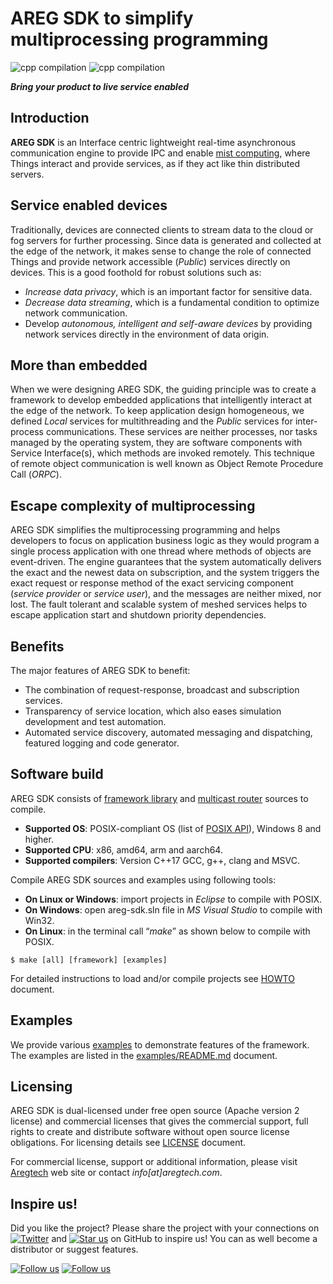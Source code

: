 # AREG SDK to simplify multiprocessing programming
![cpp compilation](https://github.com/aregtech/areg-sdk/actions/workflows/c-cpp.yml/badge.svg) ![cpp compilation](https://github.com/aregtech/areg-sdk/actions/workflows/codeql-analysis.yml/badge.svg)

**_Bring your product to live service enabled_**

## Introduction

**AREG SDK** is an Interface centric lightweight real-time asynchronous communication engine to provide IPC and enable [mist computing](https://csrc.nist.gov/publications/detail/sp/500-325/final), where Things interact and provide services, as if they act like thin distributed servers.

## Service enabled devices

Traditionally, devices are connected clients to stream data to the cloud or fog servers for further processing. Since data is generated and collected at the edge of the network, it makes sense to change the role of connected Things and provide network accessible (_Public_) services directly on devices. This is a good foothold for robust solutions such as:
* _Increase data privacy_, which is an important factor for sensitive data.
* _Decrease data streaming_, which is a fundamental condition to optimize network communication.
* Develop _autonomous, intelligent and self-aware devices_ by providing network services directly in the environment of data origin.

## More than embedded

When we were designing AREG SDK, the guiding principle was to create a framework to develop embedded applications that intelligently interact at the edge of the network. To keep application design homogeneous, we defined _Local_ services for multithreading and the _Public_ services for inter-process communications. These services are neither processes, nor tasks managed by the operating system, they are software components with Service Interface(s), which methods are invoked remotely. This technique of remote object communication is well known as Object Remote Procedure Call (_ORPC_).

## Escape complexity of multiprocessing

AREG SDK simplifies the multiprocessing programming and helps developers to focus on application business logic as they would program a single process application with one thread where methods of objects are event-driven. The engine guarantees that the system automatically delivers the exact and the newest data on subscription, and the system triggers the exact request or response method of the exact servicing component (_service provider_ or _service user_), and the messages are neither mixed, nor lost. The fault tolerant and scalable system of meshed services helps to escape application start and shutdown priority dependencies.

## Benefits

The major features of AREG SDK to benefit:
* The combination of request-response, broadcast and subscription services.
* Transparency of service location, which also eases simulation development and test automation.
* Automated service discovery, automated messaging and dispatching, featured logging and code generator.

## Software build

AREG SDK consists of [framework library](./framework/areg/) and [multicast router](./framework/mcrouter/) sources to compile.
* **Supported OS**: POSIX-compliant OS (list of [POSIX API](./docs/POSIX.md#the-list-of-posix-api-used-in-areg-sdk-including-multicast-message-router)), Windows 8 and higher.
* **Supported CPU**: x86, amd64, arm and aarch64.
* **Supported compilers**: Version C++17 GCC, g++, clang and MSVC.

Compile AREG SDK sources and examples using following tools:
* **On Linux or Windows**: import projects in _Eclipse_ to compile with POSIX.
* **On Windows**: open areg-sdk.sln file in _MS Visual Studio_ to compile with Win32.
* **On Linux**: in the terminal call “_make_” as shown below to compile with POSIX.
```
$ make [all] [framework] [examples]
```
For detailed instructions to load and/or compile projects see [HOWTO](./docs/HOWTO.md) document.

## Examples

We provide various [examples](./examples/) to demonstrate features of the framework. The examples are listed in the [examples/README.md](./examples/README.md) document.

## Licensing
 
AREG SDK is dual-licensed under free open source (Apache version 2 license) and commercial licenses that gives the commercial support, full rights to create and distribute software without open source license obligations. For licensing details see [LICENSE](./LICENSE.txt) document.
 
For commercial license, support or additional information, please visit [Aregtech](https://www.aregtech.com/) web site or contact _info[at]aregtech.com_.

## Inspire us!

Did you like the project? Please share the project with your connections on [![Twitter](https://img.shields.io/twitter/url?label=Twitter&style=social&url=https%3A%2F%2Fgithub.com%2Faregtech%2Fareg-sdk)](https://twitter.com/intent/tweet?text=Wow:&url=https%3A%2F%2Fgithub.com%2Faregtech%2Fareg-sdk) and [![Star us](https://img.shields.io/github/stars/aregtech/areg-sdk.svg?style=social&label=Star%20us)](https://github.com/aregtech/areg-sdk/) on GitHub to inspire us! You can as well become a distributor or suggest features.

[![Follow us](https://img.shields.io/twitter/follow/aregtech.svg?style=social)](https://twitter.com/intent/follow?screen_name=aregtech) [![Follow us](https://img.shields.io/badge/LinkedIn-Follow%20us-blue)](https://www.linkedin.com/company/aregtech/)

